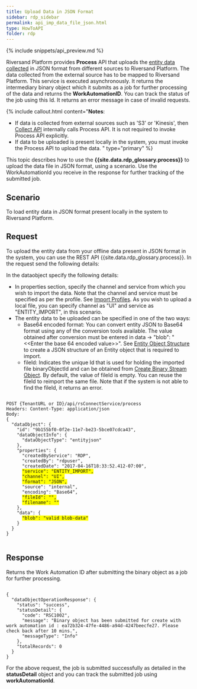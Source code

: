 ```yaml
---
title: Upload Data in JSON Format
sidebar: rdp_sidebar
permalink: api_imp_data_file_json.html
type: HowToAPI
folder: rdp
---
```


{% include snippets/api_preview.md %}

Riversand Platform provides **Process** API that uploads the [entity data collected](api_imp_collect_data.html) in JSON format from different sources to Riversand Platform. The data collected from the external source has to be mapped to Riversand Platform. This service is executed asynchronously. It returns the intermediary binary object which it submits as a job for further processing of the data and returns the **WorkAutomationID**. You can track the status of the job using this Id. It returns an error message in case of invalid requests. 

{% include callout.html content="**Notes**: 
* If data is collected from external sources such as 'S3' or 'Kinesis', then [Collect API](api_imp_collect_data.html) internally calls Process API. It is not required to invoke Process API explicitly.
* If data to be uploaded is present locally in the system, you must invoke the Process API to upload the data.
" type="primary" %}

This topic describes how to use the **{{site.data.rdp_glossary.process}}** to upload the data file in JSON format, using a scenario. Use the WorkAutomationId you receive in the response for further tracking of the submitted job.

## Scenario

To load entity data in JSON format present locally in the system to Riversand Platform.

## Request

To upload the entity data from your offline data present in JSON format in the system, you can use the REST API {{site.data.rdp_glossary.process}}. In the request send the following details:

In the dataobject specify the following details:

* In properties section, specify the channel and service from which you wish to import the data. Note that the channel and service must be specified as per the profile. See [Import Profiles](api_create_imp_profile_config.html). As you wish to upload a local file, you can specify channel as "UI" and service as "ENTITY_IMPORT", in this scenario.
* The entity data to be uploaded can be specified in one of the two ways:
  * Base64 encoded format: You can convert entity JSON to Base64 format using any of the conversion tools available. The value obtained after conversion must be entered in data -> "blob": "<<Enter the base 64 encoded value>>". See [Entity Object Structure](api_entity_object_structure.html) to create a JSON structure of an Entity object that is required to import.
  * fileId: Indicates the unique Id that is used for holding the imported file binaryObjectId and can be obtained from [Create Binary Stream Object](api_create_binary_stream_object.html). By default, the value of fileId is empty. You can reuse the fileId to reimport the same file. Note that if the system is not able to find the fileId, it returns an error.
  
<pre>
<code>
POST {TenantURL or ID}/api/rsConnectService/process 
Headers: Content-Type: application/json
Body:
{
  "dataObject": {
    "id": "9b155bf0-0f2e-11e7-be23-5bce07cdca43",
    "dataObjectInfo": {
      "dataObjectType": "entityjson"
    },
    "properties": {
      "createdByService": "RDP",
      "createdBy": "rdpuser",
      "createdDate": "2017-04-16T18:33:52.412-07:00",
      <span style="background-color: #FFFF00">"service": "ENTITY_IMPORT",</span>
      <span style="background-color: #FFFF00">"channel": "UI",</span>
      <span style="background-color: #FFFF00">"format": "JSON",</span>
      "source": "internal",
      "encoding": "Base64",
      <span style="background-color: #FFFF00">"fileId": "",</span>
      <span style="background-color: #FFFF00">"filename": ""</span>
    },
    "data": {
      <span style="background-color: #FFFF00">"blob": "valid blob-data"</span>
    }
  }
}
</code>
</pre>

## Response

Returns the Work Automation ID after submitting the binary object as a job for further processing.

<pre><code>
{
  "dataObjectOperationResponse": {
    "status": "success",
    "statusDetail": {
      "code": "RSC1002",
      "message": "Binary object has been submitted for create with work automation id : ea72b324-47fe-4486-a94d-4247beecfe27. Please check back after 10 mins.",
      "messageType": "Info"
    },
    "totalRecords": 0
  }
}
</code></pre>

For the above request, the job is submitted successfully as detailed in the **statusDetail** object and you can track the submitted job using **workAutomationId**.